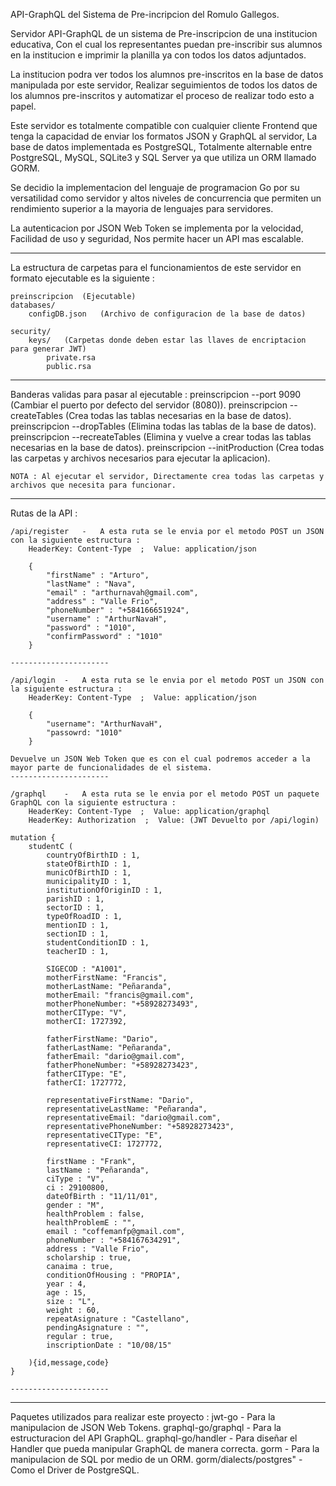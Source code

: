 API-GraphQL del Sistema de Pre-incripcion del Romulo Gallegos.

Servidor API-GraphQL de un sistema de Pre-inscripcion de una institucion educativa, Con el cual los representantes puedan pre-inscribir sus alumnos en la institucion e imprimir la planilla ya con todos los datos adjuntados.

La institucion podra ver todos los alumnos pre-inscritos en la base de datos manipulada por este servidor, Realizar seguimientos de todos los datos de los alumnos pre-inscritos y automatizar el proceso de realizar todo esto a papel.

Este servidor es totalmente compatible con cualquier cliente Frontend que tenga la capacidad de enviar los formatos JSON y GraphQL al servidor, La base de datos implementada es PostgreSQL, Totalmente alternable entre PostgreSQL, MySQL, SQLite3 y SQL Server ya que utiliza un ORM llamado GORM.

Se decidio la implementacion del lenguaje de programacion Go por su versatilidad como servidor y altos niveles de concurrencia que permiten un rendimiento superior a la mayoria de lenguajes para servidores.

La autenticacion por JSON Web Token se implementa por la velocidad, Facilidad de uso y seguridad, Nos permite hacer un API mas escalable.

-------------------------------------------

La estructura de carpetas para el funcionamientos de este servidor en formato ejecutable es la siguiente :

    preinscripcion  (Ejecutable)
    databases/
        configDB.json   (Archivo de configuracion de la base de datos)
    
    security/
        keys/   (Carpetas donde deben estar las llaves de encriptacion para generar JWT)
            private.rsa
            public.rsa

-------------------------------------------

Banderas validas para pasar al ejecutable :
    preinscripcion --port 9090  (Cambiar el puerto por defecto del servidor (8080)).
    preinscripcion --createTables   (Crea todas las tablas necesarias en la base de datos).
    preinscripcion --dropTables (Elimina todas las tablas de la base de datos).
    preinscripcion --recreateTables (Elimina y vuelve a crear todas las tablas necesarias en la base de datos).
    preinscripcion --initProduction (Crea todas las carpetas y archivos necesarios para ejecutar la aplicacion).

    NOTA : Al ejecutar el servidor, Directamente crea todas las carpetas y archivos que necesita para funcionar.

-------------------------------------------

Rutas de la API :

    /api/register   -   A esta ruta se le envia por el metodo POST un JSON con la siguiente estructura :
        HeaderKey: Content-Type  ;  Value: application/json

        {
            "firstName" : "Arturo",
            "lastName" : "Nava",
            "email" : "arthurnavah@gmail.com",
            "address" : "Valle Frio",
            "phoneNumber" : "+584166651924",
            "username" : "ArthurNavaH",
            "password" : "1010",
            "confirmPassword" : "1010"
        }

    ----------------------

    /api/login  -   A esta ruta se le envia por el metodo POST un JSON con la siguiente estructura :
        HeaderKey: Content-Type  ;  Value: application/json

        {
            "username": "ArthurNavaH",
            "passowrd: "1010"
        }

    Devuelve un JSON Web Token que es con el cual podremos acceder a la mayor parte de funcionalidades de el sistema.
    ----------------------

    /graphql    -   A esta ruta se le envia por el metodo POST un paquete GraphQL con la siguiente estructura :
        HeaderKey: Content-Type  ;  Value: application/graphql
        HeaderKey: Authorization  ;  Value: (JWT Devuelto por /api/login)

	mutation {
		studentC (
			countryOfBirthID : 1,
			stateOfBirthID : 1,
			municOfBirthID : 1,
			municipalityID : 1,
			institutionOfOriginID : 1,
			parishID : 1,
			sectorID : 1,
			typeOfRoadID : 1,
			mentionID : 1,
			sectionID : 1,
			studentConditionID : 1,
			teacherID : 1,
			
			SIGECOD : "A1001",
			motherFirstName: "Francis",
			motherLastName: "Peñaranda",
			motherEmail: "francis@gmail.com",
			motherPhoneNumber: "+58928273493",
			motherCIType: "V",
			motherCI: 1727392,
			
			fatherFirstName: "Dario",
			fatherLastName: "Peñaranda",
			fatherEmail: "dario@gmail.com",
			fatherPhoneNumber: "+58928273423",
			fatherCIType: "E",
			fatherCI: 1727772,
			
			representativeFirstName: "Dario",
			representativeLastName: "Peñaranda",
			representativeEmail: "dario@gmail.com",
			representativePhoneNumber: "+58928273423",
			representativeCIType: "E",
			representativeCI: 1727772,
			
			firstName : "Frank",
			lastName : "Peñaranda",
			ciType : "V",
			ci : 29100800,
			dateOfBirth : "11/11/01",
			gender : "M",
			healthProblem : false,
			healthProblemE : "",
			email : "coffemanfp@gmail.com",
			phoneNumber : "+584167634291",
			address : "Valle Frio",
			scholarship : true,
			canaima : true,
			conditionOfHousing : "PROPIA",
			year : 4,
			age : 15,
			size : "L",
			weight : 60,
			repeatAsignature : "Castellano",
			pendingAsignature : "",
			regular : true,
			inscriptionDate : "10/08/15"
			
		){id,message,code}
	}

    ----------------------
-------------------------------------------


Paquetes utilizados para realizar este proyecto :
    jwt-go  -   Para la manipulacion de JSON Web Tokens.
    graphql-go/graphql  -   Para la estructuracion del API GraphQL.
    graphql-go/handler  -   Para diseñar el Handler que pueda manipular GraphQL de manera correcta.
    gorm    -   Para la manipulacion de SQL por medio de un ORM.
    gorm/dialects/postgres" -   Como el Driver de PostgreSQL.